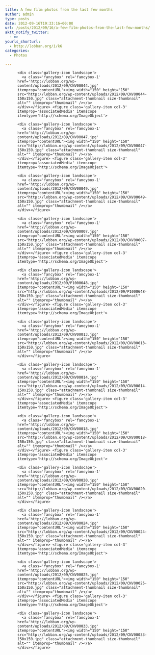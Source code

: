 ```yaml
---
title: A few film photos from the last few months
author: admin
type: posts
date: 2012-09-16T19:33:16+00:00
url: /posts/2012/09/16/a-few-film-photos-from-the-last-few-months/
aktt_notify_twitter:
  - no
yourls_shorturl:
  - http://lobban.org/i/k6
categories:
  - Photos

---
```

<div id='1469216775-1' class='gallery gallery-1469216775 gallery-columns-3 gallery-size-thumbnail' itemscope itemtype='http://schema.org/ImageGallery'>
  <div class='gallery-row gallery-col-3 gallery-clear'>
    <figure class='gallery-item col-3' itemprop='associatedMedia' itemscope itemtype='http://schema.org/ImageObject'> 
    
    <div class='gallery-icon landscape'>
      <a class='fancybox' rel='fancybox-1' href='http://lobban.org/wp-content/uploads/2012/09/CNV00044.jpg' itemprop="contentURL"><img width="150" height="150" src="http://lobban.org/wp-content/uploads/2012/09/CNV00044-150x150.jpg" class="attachment-thumbnail size-thumbnail" alt="" itemprop="thumbnail" /></a>
    </div></figure> <figure class='gallery-item col-3' itemprop='associatedMedia' itemscope itemtype='http://schema.org/ImageObject'> 
    
    <div class='gallery-icon landscape'>
      <a class='fancybox' rel='fancybox-1' href='http://lobban.org/wp-content/uploads/2012/09/CNV00047.jpg' itemprop="contentURL"><img width="150" height="150" src="http://lobban.org/wp-content/uploads/2012/09/CNV00047-150x150.jpg" class="attachment-thumbnail size-thumbnail" alt="" itemprop="thumbnail" /></a>
    </div></figure> <figure class='gallery-item col-3' itemprop='associatedMedia' itemscope itemtype='http://schema.org/ImageObject'> 
    
    <div class='gallery-icon landscape'>
      <a class='fancybox' rel='fancybox-1' href='http://lobban.org/wp-content/uploads/2012/09/CNV00049.jpg' itemprop="contentURL"><img width="150" height="150" src="http://lobban.org/wp-content/uploads/2012/09/CNV00049-150x150.jpg" class="attachment-thumbnail size-thumbnail" alt="" itemprop="thumbnail" /></a>
    </div></figure>
  </div>
  
  <div class='gallery-row gallery-col-3 gallery-clear'>
    <figure class='gallery-item col-3' itemprop='associatedMedia' itemscope itemtype='http://schema.org/ImageObject'> 
    
    <div class='gallery-icon landscape'>
      <a class='fancybox' rel='fancybox-1' href='http://lobban.org/wp-content/uploads/2012/09/CNV00007.jpg' itemprop="contentURL"><img width="150" height="150" src="http://lobban.org/wp-content/uploads/2012/09/CNV00007-150x150.jpg" class="attachment-thumbnail size-thumbnail" alt="" itemprop="thumbnail" /></a>
    </div></figure> <figure class='gallery-item col-3' itemprop='associatedMedia' itemscope itemtype='http://schema.org/ImageObject'> 
    
    <div class='gallery-icon landscape'>
      <a class='fancybox' rel='fancybox-1' href='http://lobban.org/wp-content/uploads/2012/09/P1000648.jpg' itemprop="contentURL"><img width="150" height="150" src="http://lobban.org/wp-content/uploads/2012/09/P1000648-150x150.jpg" class="attachment-thumbnail size-thumbnail" alt="" itemprop="thumbnail" /></a>
    </div></figure> <figure class='gallery-item col-3' itemprop='associatedMedia' itemscope itemtype='http://schema.org/ImageObject'> 
    
    <div class='gallery-icon landscape'>
      <a class='fancybox' rel='fancybox-1' href='http://lobban.org/wp-content/uploads/2012/09/CNV00013.jpg' itemprop="contentURL"><img width="150" height="150" src="http://lobban.org/wp-content/uploads/2012/09/CNV00013-150x150.jpg" class="attachment-thumbnail size-thumbnail" alt="" itemprop="thumbnail" /></a>
    </div></figure>
  </div>
  
  <div class='gallery-row gallery-col-3 gallery-clear'>
    <figure class='gallery-item col-3' itemprop='associatedMedia' itemscope itemtype='http://schema.org/ImageObject'> 
    
    <div class='gallery-icon landscape'>
      <a class='fancybox' rel='fancybox-1' href='http://lobban.org/wp-content/uploads/2012/09/CNV00014.jpg' itemprop="contentURL"><img width="150" height="150" src="http://lobban.org/wp-content/uploads/2012/09/CNV00014-150x150.jpg" class="attachment-thumbnail size-thumbnail" alt="" itemprop="thumbnail" /></a>
    </div></figure> <figure class='gallery-item col-3' itemprop='associatedMedia' itemscope itemtype='http://schema.org/ImageObject'> 
    
    <div class='gallery-icon landscape'>
      <a class='fancybox' rel='fancybox-1' href='http://lobban.org/wp-content/uploads/2012/09/CNV00018.jpg' itemprop="contentURL"><img width="150" height="150" src="http://lobban.org/wp-content/uploads/2012/09/CNV00018-150x150.jpg" class="attachment-thumbnail size-thumbnail" alt="" itemprop="thumbnail" /></a>
    </div></figure> <figure class='gallery-item col-3' itemprop='associatedMedia' itemscope itemtype='http://schema.org/ImageObject'> 
    
    <div class='gallery-icon landscape'>
      <a class='fancybox' rel='fancybox-1' href='http://lobban.org/wp-content/uploads/2012/09/CNV00020.jpg' itemprop="contentURL"><img width="150" height="150" src="http://lobban.org/wp-content/uploads/2012/09/CNV00020-150x150.jpg" class="attachment-thumbnail size-thumbnail" alt="" itemprop="thumbnail" /></a>
    </div></figure>
  </div>
  
  <div class='gallery-row gallery-col-3 gallery-clear'>
    <figure class='gallery-item col-3' itemprop='associatedMedia' itemscope itemtype='http://schema.org/ImageObject'> 
    
    <div class='gallery-icon landscape'>
      <a class='fancybox' rel='fancybox-1' href='http://lobban.org/wp-content/uploads/2012/09/CNV00024.jpg' itemprop="contentURL"><img width="150" height="150" src="http://lobban.org/wp-content/uploads/2012/09/CNV00024-150x150.jpg" class="attachment-thumbnail size-thumbnail" alt="" itemprop="thumbnail" /></a>
    </div></figure> <figure class='gallery-item col-3' itemprop='associatedMedia' itemscope itemtype='http://schema.org/ImageObject'> 
    
    <div class='gallery-icon landscape'>
      <a class='fancybox' rel='fancybox-1' href='http://lobban.org/wp-content/uploads/2012/09/CNV00025.jpg' itemprop="contentURL"><img width="150" height="150" src="http://lobban.org/wp-content/uploads/2012/09/CNV00025-150x150.jpg" class="attachment-thumbnail size-thumbnail" alt="" itemprop="thumbnail" /></a>
    </div></figure> <figure class='gallery-item col-3' itemprop='associatedMedia' itemscope itemtype='http://schema.org/ImageObject'> 
    
    <div class='gallery-icon landscape'>
      <a class='fancybox' rel='fancybox-1' href='http://lobban.org/wp-content/uploads/2012/09/CNV00033.jpg' itemprop="contentURL"><img width="150" height="150" src="http://lobban.org/wp-content/uploads/2012/09/CNV00033-150x150.jpg" class="attachment-thumbnail size-thumbnail" alt="" itemprop="thumbnail" /></a>
    </div></figure>
  </div>
</div>

<!-- .gallery -->